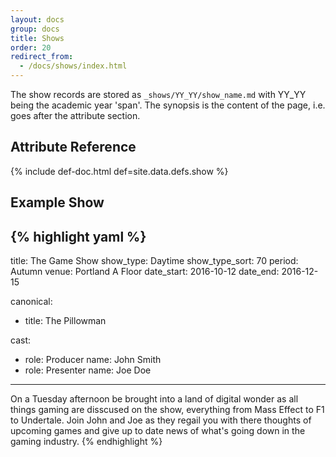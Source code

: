 ```yaml
---
layout: docs
group: docs
title: Shows
order: 20
redirect_from:
  - /docs/shows/index.html
---
```


The show records are stored as `_shows/YY_YY/show_name.md` with YY_YY being the academic year 'span'. The synopsis is the content of the page, i.e. goes after the attribute section.

## <i class="fas fa-tags"></i> Attribute Reference

{% include def-doc.html def=site.data.defs.show %}

## <i class="octicon octicon-code"></i> Example Show

{% highlight yaml %}
---
title: The Game Show
show_type: Daytime
show_type_sort: 70
period: Autumn
venue: Portland A Floor
date_start: 2016-10-12
date_end: 2016-12-15

canonical:
- title: The Pillowman

cast:
  - role: Producer
    name: John Smith
  - role: Presenter
    name: Joe Doe
---

On a Tuesday afternoon be brought into a land of digital wonder as all things gaming are disscused on the show, everything from Mass Effect to F1 to Undertale. Join John and Joe as they regail you with there thoughts of upcoming games and give up to date news of what's going down in the gaming industry.
{% endhighlight %}
